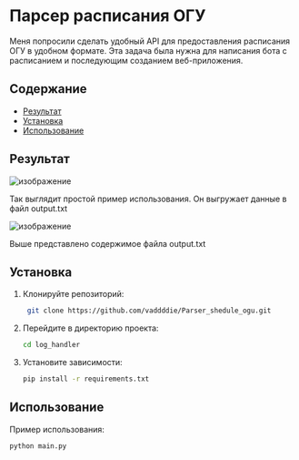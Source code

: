 # Парсер расписания ОГУ

Меня попросили сделать удобный API для предоставления расписания ОГУ в удобном формате. Эта задача была нужна для написания бота с расписанием и последующим созданием веб-приложения.

## Содержание

- [Результат](#результат)
- [Установка](#установка)
- [Использование](#использование)

## Результат

![изображение](https://github.com/user-attachments/assets/b7472d1e-df79-4e21-a971-6e30aea23411)

Так выглядит простой пример использования. Он выгружает данные в файл output.txt

![изображение](https://github.com/user-attachments/assets/b36b3618-78fa-4dcf-9bc1-403c49810015)

Выше представлено содержимое файла output.txt

## Установка

1. Клонируйте репозиторий:
   ```bash
    git clone https://github.com/vaddddie/Parser_shedule_ogu.git
    ```
2. Перейдите в директорию проекта:
    ```bash
    cd log_handler
    ```
3. Установите зависимости:
    ```bash
    pip install -r requirements.txt
    ```

## Использование

Пример использования:
   ```bash
   python main.py
   ```
